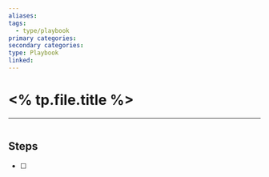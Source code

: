```yaml
---
aliases:
tags:
  - type/playbook
primary categories:
secondary categories:
type: Playbook
linked:
---
```

# <% tp.file.title %>

***

```ad-tip
```

## Steps

* [ ]